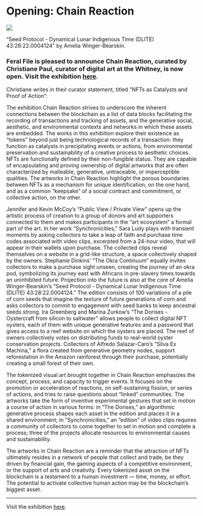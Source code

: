 # Opening: Chain Reaction 

![](https://i.imgur.com/Z66UnP2.jpg)
<caption>“Seed Protocol - Dynamical Lunar Indigenous Time (DLITE) 43:28:22.0004124” by Amelia Winger-Bearskin.</caption>

### Feral File is pleased to announce Chain Reaction, curated by Christiane Paul, curator of digital art at the Whitney, is now open. Visit the exhibition [here](https://feralfile.com/exhibitions/chain-reaction-tan).

Christiane writes in their curator statement, titled “NFTs as Catalysts and Proof of Action”:

The exhibition Chain Reaction strives to underscore the inherent connections between the blockchain as a list of data blocks facilitating the recording of transactions and tracking of assets, and the generative social, aesthetic, and environmental contexts and networks in which these assets are embedded. The works in this exhibition explore their existence as “tokens” beyond just being technological records of a transaction: they function as catalysts in precipitating events or actions, from environmental preservation and sustainability of a creative process to aesthetic choices. NFTs are functionally defined by their non-fungible status. They are capable of encapsulating and proving ownership of digital artworks that are often characterized by malleable, generative, untraceable, or imperceptible qualities. The artworks in Chain Reaction highlight the porous boundaries between NFTs as a mechanism for unique identification, on the one hand, and as a common “keepsake” of a social contract and commitment, or collective action, on the other.


Jennifer and Kevin McCoy’s “Public View / Private View” opens up the artistic process of creation to a group of donors and art supporters connected to them and makes participants in the “art ecosystem” a formal part of the art. In her work “Synchronicities,” Sara Ludy plays with transient moments by asking collectors to take a leap of faith and purchase time codes associated with video clips, excerpted from a 24-hour video, that will appear in their wallets upon purchase. The collected clips reveal themselves on a website in a grid-like structure, a space collectively shaped by the owners. Stephanie Dinkins’ “The Okra Continuum” equally invites collectors to make a purchase sight unseen, creating the journey of an okra pod, symbolizing its journey east with Africans in pre-slavery times towards an uninhibited future. Projection into the future is also at the core of Amelia Winger-Bearskin’s “Seed Protocol - Dynamical Lunar Indigenous Time (DLITE) 43:28:22.0004124.” The edition consists of 100 variations of a pile of corn seeds that imagine the texture of future generations of corn and asks collectors to commit to engagement with seed banks to keep ancestral seeds strong. Ira Greenberg and Marina Zurkow’s “The Dorises - Oystercraft from silicon to saltwater” allows people to collect digital NFT oysters, each of them with unique generative features and a password that gives access to a reef website on which the oysters are placed. The reef of owners collectively votes on distributing funds to real-world oyster conservation projects. Collectors of Alfredo Salazar-Caro’s “Silva Ex Machina,” a flora created from generative geometry nodes, support reforestation in the Amazon rainforest through their purchase, potentially creating a small forest of their own.


The tokenized visual art brought together in Chain Reaction emphasizes the concept, process, and capacity to trigger events. It focuses on the promotion or acceleration of reactions, on self-sustaining fission, or series of actions, and tries to raise questions about “linked” communities. The artworks take the form of inventive experimental gestures that set in motion a course of action in various forms: in “The Dorises,” an algorithmic generative process shapes each asset in the edition and places it in a shared environment; in “Synchronicities,” an “edition” of video clips requires a community of collectors to come together to set in motion and complete a process; three of the projects allocate resources to environmental causes and sustainability.


The artworks in Chain Reaction are a reminder that the attraction of NFTs ultimately resides in a network of people that collect and trade, be they driven by financial gain, the gaming aspects of a competitive environment, or the support of arts and creativity. Every tokenized asset on the blockchain is a testament to a human investment — time, money, or effort. The potential to activate collective human action may be the blockchain’s biggest asset.

---

Visit the exhibition [here](https://feralfile.com/exhibitions/chain-reaction-tan).

